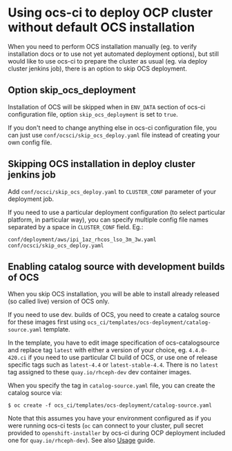 # Using ocs-ci to deploy OCP cluster without default OCS installation

When you need to perform OCS installation manually (eg. to verify installation
docs or to use not yet automated deployment options), but still would like to
use ocs-ci to prepare the cluster as usual (eg. via deploy cluster jenkins
job), there is an option to skip OCS deployment.

## Option skip_ocs_deployment

Installation of OCS will be skipped when in `ENV_DATA` section of ocs-ci
configuration file, option `skip_ocs_deployment` is set to `true`.

If you don't need to change anything else in ocs-ci configuration file, you
can just use `conf/ocsci/skip_ocs_deploy.yaml` file instead of creating your
own config file.

## Skipping OCS installation in deploy cluster jenkins job

Add `conf/ocsci/skip_ocs_deploy.yaml` to `CLUSTER_CONF` parameter of your
deployment job.

If you need to use a particular deployment configuration (to select
particular platform, in particular way), you can specify multiple config file
names separated by a space in `CLUSTER_CONF` field. Eg.:

```
conf/deployment/aws/ipi_1az_rhcos_lso_3m_3w.yaml conf/ocsci/skip_ocs_deploy.yaml
```

## Enabling catalog source with development builds of OCS

When you skip OCS installation, you will be able to install already released
(so called live) version of OCS only.

If you need to use dev. builds of OCS, you need to create a catalog source for
these images first using
``ocs_ci/templates/ocs-deployment/catalog-source.yaml`` template.

In the template, you have to edit image specification of ocs-catalogsource
and replace tag `latest` with either a version of your choice, eg.
`4.4.0-420.ci` if you need to use particular CI build of OCS, or use one of
release specific tags such as `latest-4.4` or `latest-stable-4.4`.
There is no `latest` tag assigned to these `quay.io/rhceph-dev` dev container
images.

When you specify the tag in ``catalog-source.yaml`` file, you can create the
catalog source via:

```
$ oc create -f ocs_ci/templates/ocs-deployment/catalog-source.yaml
```

Note that this assumes you have your environment configured as if you were
running ocs-ci tests (`oc` can connect to your cluster, pull secret provided to
`openshift-installer` by ocs-ci during OCP deployment included one for
`quay.io/rhceph-dev`). See also [Usage](/docs/usage.md) guide.

